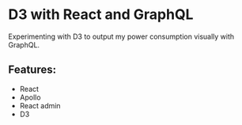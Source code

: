# D3 with React and GraphQL

Experimenting with D3 to output my power consumption visually with GraphQL. 

## Features:

- React 
- Apollo
- React admin
- D3
